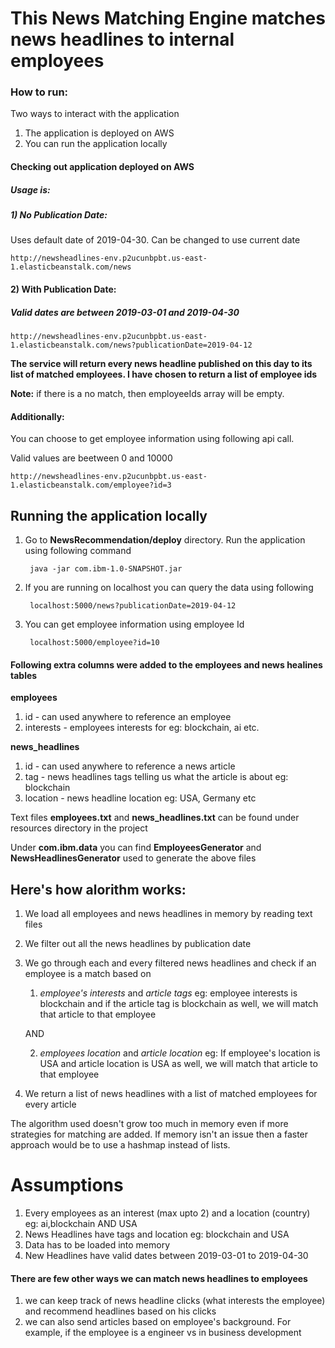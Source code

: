 # This News Matching Engine matches news headlines to internal employees 

### How to run:
Two ways to interact with the application
1) The application is deployed on AWS
2) You can run the application locally

#### Checking out application deployed on AWS
##### Usage is: 
##### 1) No Publication Date: 
Uses default date of 2019-04-30. Can be changed to use current date
    
    http://newsheadlines-env.p2ucunbpbt.us-east-1.elasticbeanstalk.com/news

#### 2) With Publication Date: 
##### Valid dates are between 2019-03-01 and 2019-04-30    
    http://newsheadlines-env.p2ucunbpbt.us-east-1.elasticbeanstalk.com/news?publicationDate=2019-04-12
**The service will return every news headline published on this day to its list of matched employees. I have chosen
to return a list of employee ids**

**Note:** if there is a no match, then employeeIds array will be empty.

#### Additionally: 

You can choose to get employee information using following api call. 

Valid values are beetween 0 and 10000


    http://newsheadlines-env.p2ucunbpbt.us-east-1.elasticbeanstalk.com/employee?id=3

## Running the application locally
1) Go to **NewsRecommendation/deploy** directory. Run the application using following command
     
     
        java -jar com.ibm-1.0-SNAPSHOT.jar
     
2) If you are running on localhost you can query the data using following 
     
     
        localhost:5000/news?publicationDate=2019-04-12
     
3) You can get employee information using employee Id
  
  
        localhost:5000/employee?id=10
    

#### Following extra columns were added to the employees and news healines tables 
**employees**
 1) id - can used anywhere to reference an employee
 2) interests - employees interests for eg: blockchain, ai etc.

**news_headlines**
 1) id - can used anywhere to reference a news article
 2) tag - news headlines tags telling us what the article is about eg: blockchain
 3) location - news headline location eg: USA, Germany etc
 

Text files **employees.txt** and **news_headlines.txt** can be found under resources directory in the project

Under **com.ibm.data** you can find **EmployeesGenerator** and **NewsHeadlinesGenerator** used to generate the above files


## Here's how alorithm works:
1) We load all employees and news headlines in memory by reading text files
2) We filter out all the news headlines by publication date
3) We go through each and every filtered news headlines and check if an employee is a match based on 
     1) *employee's interests* and *article tags* 
        eg: employee interests is blockchain and if the article tag is blockchain as well, we will match 
        that article to that employee
        
     AND
     
     2) *employees location*  and *article location*
        eg: If employee's location is USA and article location is USA as well, we will match 
        that article to that employee
4) We return a list of news headlines with a list of matched employees for every article


The algorithm used doesn't grow too much in memory even if more strategies for matching are added. 
If memory isn't an issue then a faster approach would be to use a hashmap instead of lists.
 
# Assumptions
1) Every employees as an interest (max upto 2) and a location (country) eg: ai,blockchain AND USA
2) News Headlines have tags and location eg: blockchain and USA
3) Data has to be loaded into memory
4) New Headlines have valid dates between 2019-03-01 to 2019-04-30


#### There are few other ways we can match news headlines to employees
1) we can keep track of news headline clicks (what interests the employee) and recommend headlines based on his clicks
2) we can also send articles based on employee's background. For example, if the employee is a engineer vs in business development

 
